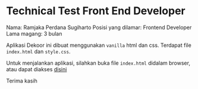 # Technical Test Front End Developer

Nama: Ramjaka Perdana Sugiharto
Posisi yang dilamar: Frontend Developer
Lama magang: 3 bulan

Aplikasi Dekoor ini dibuat menggunakan `vanilla` html dan css. Terdapat file `index.html` dan `style.css`.

Untuk menjalankan aplikasi, silahkan buka file `index.html` didalam browser, atau dapat diakses [disini](https://ramjakaperdana23.github.io/SkwnFrontendDev-1a-RamjakaPerdana/index.html)

Terima kasih
